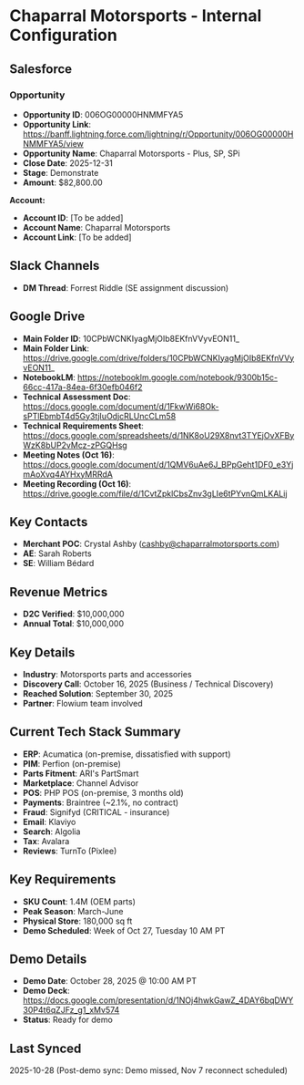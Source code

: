 # Chaparral Motorsports - Internal Configuration

## Salesforce

### Opportunity
- **Opportunity ID**: 006OG00000HNMMFYA5
- **Opportunity Link**: https://banff.lightning.force.com/lightning/r/Opportunity/006OG00000HNMMFYA5/view
- **Opportunity Name**: Chaparral Motorsports - Plus, SP, SPi
- **Close Date**: 2025-12-31
- **Stage**: Demonstrate
- **Amount**: $82,800.00

**Account:**
- **Account ID**: [To be added]
- **Account Name**: Chaparral Motorsports
- **Account Link**: [To be added]

## Slack Channels
- **DM Thread**: Forrest Riddle (SE assignment discussion)

## Google Drive
- **Main Folder ID**: 10CPbWCNKIyagMjOIb8EKfnVVyvEON11_
- **Main Folder Link**: https://drive.google.com/drive/folders/10CPbWCNKIyagMjOIb8EKfnVVyvEON11_
- **NotebookLM**: https://notebooklm.google.com/notebook/9300b15c-66cc-417a-84ea-6f30efb046f2
- **Technical Assessment Doc**: https://docs.google.com/document/d/1FkwWi68Ok-sPTlEbmbT4d5Gy3tjIuOdjcRLUncCLm58
- **Technical Requirements Sheet**: https://docs.google.com/spreadsheets/d/1NK8oU29X8nvt3TYEjOvXFByWzK8bUP2vMcz-zPGQHsg
- **Meeting Notes (Oct 16)**: https://docs.google.com/document/d/1QMV6uAe6J_BPpGeht1DF0_e3YjmAoXvq4AYHxyMRRdA
- **Meeting Recording (Oct 16)**: https://drive.google.com/file/d/1CvtZpklCbsZnv3gLIe6tPYvnQmLKALij

## Key Contacts
- **Merchant POC**: Crystal Ashby (cashby@chaparralmotorsports.com)
- **AE**: Sarah Roberts
- **SE**: William Bédard

## Revenue Metrics
- **D2C Verified**: $10,000,000
- **Annual Total**: $10,000,000

## Key Details
- **Industry**: Motorsports parts and accessories
- **Discovery Call**: October 16, 2025 (Business / Technical Discovery)
- **Reached Solution**: September 30, 2025
- **Partner**: Flowium team involved

## Current Tech Stack Summary
- **ERP**: Acumatica (on-premise, dissatisfied with support)
- **PIM**: Perfion (on-premise)
- **Parts Fitment**: ARI's PartSmart
- **Marketplace**: Channel Advisor
- **POS**: PHP POS (on-premise, 3 months old)
- **Payments**: Braintree (~2.1%, no contract)
- **Fraud**: Signifyd (CRITICAL - insurance)
- **Email**: Klaviyo
- **Search**: Algolia
- **Tax**: Avalara
- **Reviews**: TurnTo (Pixlee)

## Key Requirements
- **SKU Count**: 1.4M (OEM parts)
- **Peak Season**: March-June
- **Physical Store**: 180,000 sq ft
- **Demo Scheduled**: Week of Oct 27, Tuesday 10 AM PT

## Demo Details
- **Demo Date**: October 28, 2025 @ 10:00 AM PT
- **Demo Deck**: https://docs.google.com/presentation/d/1NOj4hwkGawZ_4DAY6bqDWY30P4t6qZJFz_g1_xMv574
- **Status**: Ready for demo

## Last Synced
2025-10-28 (Post-demo sync: Demo missed, Nov 7 reconnect scheduled)



